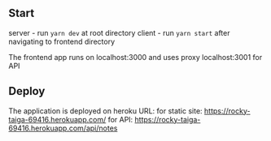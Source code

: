 ## Start

server - run `yarn dev` at root directory
client - run `yarn start` after navigating to frontend directory

The frontend app runs on localhost:3000 and uses proxy localhost:3001 for API

## Deploy

The application is deployed on heroku
URL:
for static site: https://rocky-taiga-69416.herokuapp.com/
for API: https://rocky-taiga-69416.herokuapp.com/api/notes
